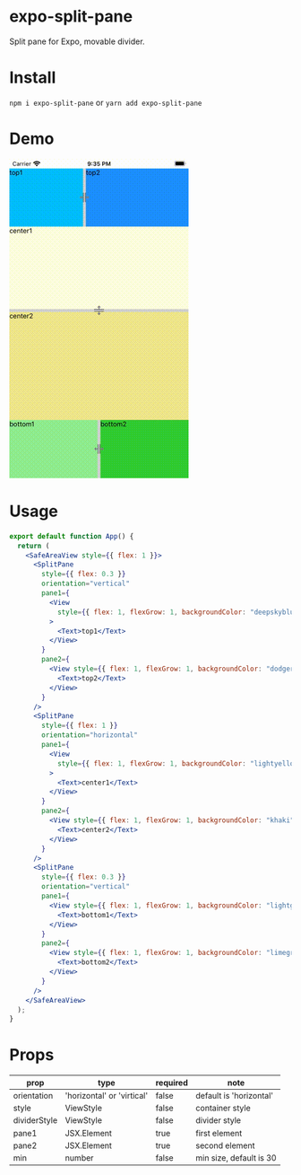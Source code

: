 # expo-split-pane

Split pane for Expo, movable divider.

# Install

`npm i expo-split-pane`
or
`yarn add expo-split-pane`

# Demo

![open](https://github.com/nikochan2k/expo-split-pane/blob/6f55d25a407c5bb53735087e790db0d0c1253afd/assets/demo.gif)

# Usage

```jsx harmony
export default function App() {
  return (
    <SafeAreaView style={{ flex: 1 }}>
      <SplitPane
        style={{ flex: 0.3 }}
        orientation="vertical"
        pane1={
          <View
            style={{ flex: 1, flexGrow: 1, backgroundColor: "deepskyblue" }}
          >
            <Text>top1</Text>
          </View>
        }
        pane2={
          <View style={{ flex: 1, flexGrow: 1, backgroundColor: "dodgerblue" }}>
            <Text>top2</Text>
          </View>
        }
      />
      <SplitPane
        style={{ flex: 1 }}
        orientation="horizontal"
        pane1={
          <View
            style={{ flex: 1, flexGrow: 1, backgroundColor: "lightyellow" }}
          >
            <Text>center1</Text>
          </View>
        }
        pane2={
          <View style={{ flex: 1, flexGrow: 1, backgroundColor: "khaki" }}>
            <Text>center2</Text>
          </View>
        }
      />
      <SplitPane
        style={{ flex: 0.3 }}
        orientation="vertical"
        pane1={
          <View style={{ flex: 1, flexGrow: 1, backgroundColor: "lightgreen" }}>
            <Text>bottom1</Text>
          </View>
        }
        pane2={
          <View style={{ flex: 1, flexGrow: 1, backgroundColor: "limegreen" }}>
            <Text>bottom2</Text>
          </View>
        }
      />
    </SafeAreaView>
  );
}
```

# Props

| prop         | type                       | required | note                    |
| ------------ | -------------------------- | -------- | ----------------------- |
| orientation  | 'horizontal' or 'virtical' | false    | default is 'horizontal' |
| style        | ViewStyle                  | false    | container style         |
| dividerStyle | ViewStyle                  | false    | divider style           |
| pane1        | JSX.Element                | true     | first element           |
| pane2        | JSX.Element                | true     | second element          |
| min          | number                     | false    | min size, default is 30 |

